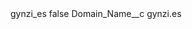 <?xml version="1.0" encoding="UTF-8"?>
<CustomMetadata xmlns="http://soap.sforce.com/2006/04/metadata" xmlns:xsi="http://www.w3.org/2001/XMLSchema-instance" xmlns:xsd="http://www.w3.org/2001/XMLSchema">
    <label>gynzi_es</label>
    <protected>false</protected>
    <values>
        <field>Domain_Name__c</field>
        <value xsi:type="xsd:string">gynzi.es</value>
    </values>
</CustomMetadata>
